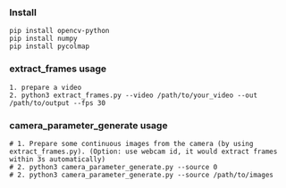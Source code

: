 
### Install
``` 
pip install opencv-python
pip install numpy
pip install pycolmap
```

### extract_frames usage
```
1. prepare a video
2. python3 extract_frames.py --video /path/to/your_video --out /path/to/output --fps 30
```

### camera_parameter_generate usage
``` usage
# 1. Prepare some continuous images from the camera (by using extract_frames.py). (Option: use webcam id, it would extract frames within 3s automatically)
# 2. python3 camera_parameter_generate.py --source 0
# 2. python3 camera_parameter_generate.py --source /path/to/images
```
